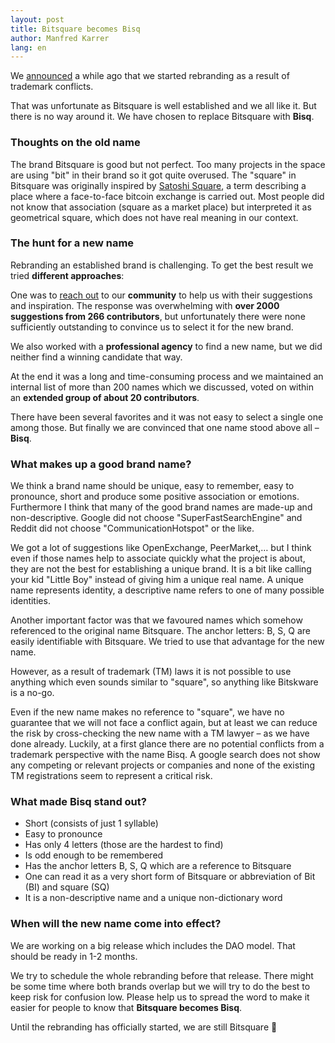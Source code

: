 ```yaml
---
layout: post
title: Bitsquare becomes Bisq
author: Manfred Karrer
lang: en
---
```

We [announced](/blog/bitsquare-is-rebranding/) a while ago that we started rebranding as a result of trademark conflicts.

That was unfortunate as Bitsquare is well established and we all like it. But there is no way around it.
We have chosen to replace Bitsquare with **Bisq**.

### Thoughts on the old name

The brand Bitsquare is good but not perfect. Too many projects in the space are using "bit" in their brand so it got quite overused. The "square" in Bitsquare was originally inspired by [Satoshi Square](http://www.coindesk.com/bitcoin-trading-thrives-london-first-satoshi-square-event/), a term describing a place where a face-to-face bitcoin exchange is carried out. Most people did not know that association (square as a market place) but interpreted it as geometrical square, which does not have real meaning in our context.

### The hunt for a new name

Rebranding an established brand is challenging. To get the best result we tried **different approaches**:

One was to [reach out](https://forum.bitsquare.io/t/bitsquare-bounty-0-5-btc-for-new-brand-name/1133) to our **community** to help us with their suggestions and inspiration. The response was overwhelming with **over 2000 suggestions from 266 contributors**, but unfortunately there were none sufficiently outstanding to convince us to select it for the new brand.

We also worked with a **professional agency** to find a new name, but we did neither find a winning candidate that way.

At the end it was a long and time-consuming process and we maintained an internal list of more than 200 names which we discussed, voted on within an **extended group of about 20 contributors**.

There have been several favorites and it was not easy to select a single one among those. But finally we are convinced that one name stood above all – **Bisq**.

### What makes up a good brand name?

We think a brand name should be unique, easy to remember, easy to pronounce, short and produce some positive association or emotions. Furthermore I think that many of the good brand names are made-up and non-descriptive. Google did not choose "SuperFastSearchEngine" and Reddit did not choose "CommunicationHotspot" or the like.

We got a lot of suggestions like OpenExchange, PeerMarket,… but I think even if those names help to associate quickly what the project is about, they are not the best for establishing a unique brand.
It is a bit like calling your kid "Little Boy" instead of giving him a unique real name. A unique name represents identity, a descriptive name refers to one of many possible identities.

Another important factor was that we favoured names which somehow referenced to the original name Bitsquare. The anchor letters: B, S, Q are easily identifiable with Bitsquare. We tried to use that advantage for the new name.

However, as a result of trademark (TM) laws it is not possible to use anything which even sounds similar to "square", so anything like Bitskware is a no-go.

Even if the new name makes no reference to "square", we have no guarantee that we will not face a conflict again, but at least we can reduce the risk by cross-checking the new name with a TM lawyer – as we have done already. Luckily, at a first glance there are no potential conflicts from a trademark perspective with the name Bisq. A google search does not show any competing or relevant projects or companies and none of the existing TM registrations seem to represent a critical risk.

### What made Bisq stand out?

 - Short (consists of just 1 syllable)
 - Easy to pronounce
 - Has only 4 letters (those are the hardest to find)
 - Is odd enough to be remembered
 - Has the anchor letters B, S, Q which are a reference to Bitsquare
 - One can read it as a very short form of Bitsquare or abbreviation of Bit (BI) and square (SQ)
 - It is a non-descriptive name and a unique non-dictionary word

### When will the new name come into effect?

We are working on a big release which includes the DAO model. That should be ready in 1-2 months.

We try to schedule the whole rebranding before that release. There might be some time where both brands overlap but we will try to do the best to keep risk for confusion low.
Please help us to spread the word to make it easier for people to know that **Bitsquare becomes Bisq**.

Until the rebranding has officially started, we are still Bitsquare 🙂
